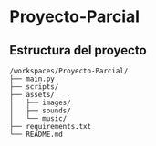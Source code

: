 # Proyecto-Parcial

## Estructura del proyecto

```
/workspaces/Proyecto-Parcial/
├── main.py
├── scripts/
├── assets/
│   ├── images/
│   ├── sounds/
│   └── music/
├── requirements.txt
└── README.md
```